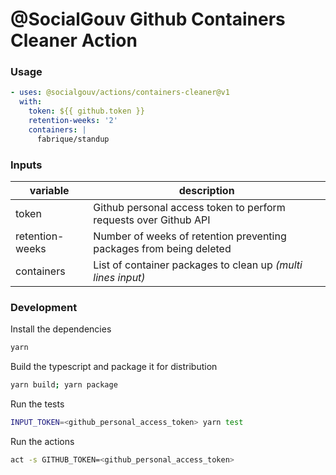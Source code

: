 # @SocialGouv Github Containers Cleaner Action

### Usage

```yaml
- uses: @socialgouv/actions/containers-cleaner@v1
  with:
    token: ${{ github.token }}
    retention-weeks: '2'
    containers: |
      fabrique/standup
```

### Inputs

| variable        | description                                                         |
|-----------------|---------------------------------------------------------------------|
| token           | Github personal access token to perform requests over Github API    |
| retention-weeks | Number of weeks of retention preventing packages from being deleted |
| containers      | List of container packages to clean up *(multi lines input)*        |

### Development

Install the dependencies  
```bash
yarn
```

Build the typescript and package it for distribution
```bash
yarn build; yarn package
```

Run the tests
```bash
INPUT_TOKEN=<github_personal_access_token> yarn test
```

Run the actions
```bash
act -s GITHUB_TOKEN=<github_personal_access_token>
```
